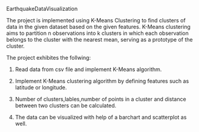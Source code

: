 EarthquakeDataVisualization

The project is implemented using K-Means Clustering to find clusters of data in the given dataset based on the given features.
K-Means clustering aims to partition n observations into k clusters in which each observation belongs to the cluster with the nearest mean, serving as a prototype of the cluster.

The project exhibites the follwing:

1. Read data from csv file and implement K-Means algorithm.

2. Implement K-Means clustering algorithm by defining features such as latitude or longitude.

3. Number of clusters,lables,number of points in a cluster and distance between two clusters can be calculated.

4. The data can be visualized with help of a barchart and scatterplot as well.
